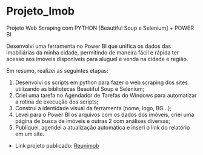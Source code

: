 # Projeto_Imob

Projeto Web Scraping com PYTHON [Beautiful Soup e Selenium] + POWER BI

Desenvolvi uma ferramenta no Power BI que unifica os dados das imobiliárias da minha cidade, permitindo de maneira fácil e rápida ter acesso aos imóveis disponíveis para aluguel e venda na cidade e região.

Em resumo, realizei as seguintes etapas:
1. Desenvolvi os scripts em python para fazer o web scraping dos sites utilizando as bibliotecas Beautiful Soup e Selenium;
2. Criei uma tarefa no Agendador de Tarefas do Windows para automatizar a rotina de execução dos scripts;
3. Construí a identidade visual da ferramenta (nome, logo, BG...);
4. Levei para o Power BI os arquivos com os dados dos imóveis, criei uma página de busca de imóveis e outras 2 com análises diversas;
5. Publiquei, agendei a atualização automática e inseri o link do relatório em um site.

- Link projeto publicado: [Reunimob](http://reunimob.com.br)

